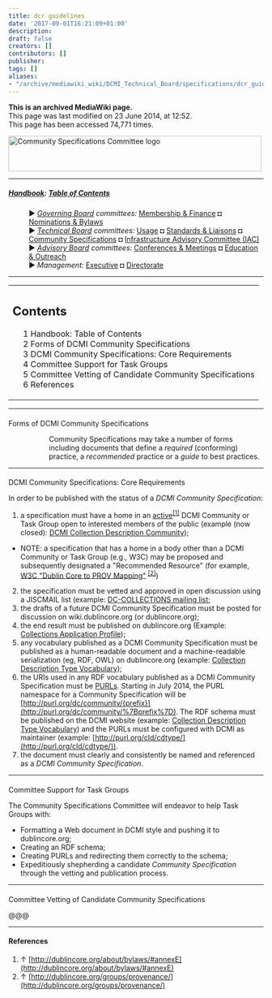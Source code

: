 ```yaml
---
title: dcr guidelines
date: '2017-09-01T16:21:09+01:00'
description: 
draft: false
creators: []
contributors: []
publisher: 
tags: []
aliases:
- "/archive/mediawiki_wiki/DCMI_Technical_Board/specifications/dcr_guidelines.html"
---
```


 **This is an archived MediaWiki page.**  
This page was last modified on 23 June 2014, at 12:52.  
This page has been accessed 74,771 times.

[<img alt="Community Specifications Committee logo" src="/archive/mediawiki_wiki/images/Specifications_logo.png" width="500" height="70">](/archive/mediawiki_wiki/images/Specifications_logo.png "Community Specifications Committee logo")

* * *

##### [Handbook](/archive/mediawiki_wiki/DCMI_Handbook "DCMI Handbook"): [Table of Contents](/archive/mediawiki_wiki/DCMI_Handbook/ "DCMI Handbook") 
<dl>
<dd> ► <i><a href="/archive/mediawiki_wiki/DCMI_Governing_Board" title="DCMI Governing Board">Governing Board</a> committees:</i> <a href="/archive/mediawiki_wiki/DCMI_Governing_Board/finance" title="DCMI Governing Board/finance">Membership &amp; Finance</a> ◘ <a href="/archive/mediawiki_wiki/DCMI_Governing_Board/nominations" title="DCMI Governing Board/nominations">Nominations &amp; Bylaws</a> 
</dd>
<dd> ► <i><a href="/archive/mediawiki_wiki/DCMI_Technical_Board" title="DCMI Technical Board">Technical Board</a> committees:</i> <a href="/archive/mediawiki_wiki/DCMI_Technical_Board/usage" title="DCMI Technical Board/usage">Usage</a> ◘ <a href="/archive/mediawiki_wiki/DCMI_Technical_Board/standards" title="DCMI Technical Board/standards">Standards &amp; Liaisons</a> ◘ <a href="/archive/mediawiki_wiki/DCMI_Technical_Board/specifications" title="DCMI Technical Board/specifications">Community Specifications</a> ◘ <a href="/archive/mediawiki_wiki/DCMI_Technical_Board/infrastructure" title="DCMI Technical Board/infrastructure">Infrastructure Advisory Committee (IAC)</a>
</dd>
<dd> ► <i><a href="/archive/mediawiki_wiki/DCMI_Advisory_Board" title="DCMI Advisory Board">Advisory Board</a> committees:</i> <a href="/archive/mediawiki_wiki/DCMI_Advisory_Board/meetings" title="DCMI Advisory Board/meetings">Conferences &amp; Meetings</a> ◘ <a href="/archive/mediawiki_wiki/DCMI_Advisory_Board/documentation" title="DCMI Advisory Board/documentation">Education &amp; Outreach</a>
</dd>
<dd> ► <i>Management:</i> <a href="/archive/mediawiki_wiki/Exec_Committee" title="Exec Committee">Executive</a> ◘ <a href="/archive/mediawiki_wiki/Exec_Committee/directorate" title="Exec Committee/directorate">Directorate</a>
</dd>
</dl>

* * *

<table id="toc" class="toc">
  <tr>
    <td>
      <div id="toctitle">
        <h2>Contents</h2>
      </div>
      <ul>
        <li class="toclevel-1"><a href="#Handbook:_Table_of_Contents"><span class="tocnumber">1</span> <span class="toctext">Handbook: Table of Contents</span></a></li>
        <li class="toclevel-1 tocsection-1"><a href="#Forms_of_DCMI_Community_Specifications"><span class="tocnumber">2</span> <span class="toctext">Forms of DCMI Community Specifications</span></a></li>
        <li class="toclevel-1 tocsection-2"><a href="#DCMI_Community_Specifications:_Core_Requirements"><span class="tocnumber">3</span> <span class="toctext">DCMI Community Specifications: Core Requirements</span></a></li>
        <li class="toclevel-1 tocsection-3"><a href="#Committee_Support_for_Task_Groups"><span class="tocnumber">4</span> <span class="toctext">Committee Support for Task Groups</span></a></li>
        <li class="toclevel-1 tocsection-4"><a href="#Committee_Vetting_of_Candidate_Community_Specifications"><span class="tocnumber">5</span> <span class="toctext">Committee Vetting of Candidate Community Specifications</span></a></li>
        <li class="toclevel-1 tocsection-5"><a href="#References"><span class="tocnumber">6</span> <span class="toctext">References</span></a></li>
      </ul>
    </td>
  </tr>
</table>


* * *

####   
Forms of DCMI Community Specifications
 
<dl><dd>
<dl><dd>Community Specifications may take a number of forms including documents that define a <i>required</i> (conforming) practice, a <i>recommended</i> practice or a <i>guide</i> to best practices.  
</dd></dl>

</dd></dl>

* * *

####   
DCMI Community Specifications: Core Requirements
 

In order to be published with the status of a _DCMI Community Specification_:

1. a specification must have a home in an [active](http://dublincore.org/about/bylaws/#annexE)<sup id="cite_ref-0" class="reference"><a href="#cite_note-0">[1]</a></sup> DCMI Community or Task Group open to interested members of the public (example (now closed): [DCMI Collection Description Community](http://dublincore.org/groups/collections/));
  - NOTE: a specification that has a home in a body other than a DCMI Community or Task Group (e.g., W3C) may be proposed and subsequently designated a "Recommended Resource" (for example, [W3C "Dublin Core to PROV Mapping"](http://dublincore.org/groups/provenance/) <sup id="cite_ref-1" class="reference"><a href="#cite_note-1">[2]</a></sup>)
2. the specification must be vetted and approved in open discussion using a JISCMAIL list (example: [DC-COLLECTIONS mailing list](http://www.jiscmail.ac.uk/lists/DC-COLLECTIONS.html);
3. the drafts of a future DCMI Community Specification must be posted for discussion on wiki.dublincore.org (or dublincore.org);
4. the end result must be published on dublincore.org (Example: [Collections Application Profile](http://dublincore.org/groups/collections/collection-application-profile/));
5. any vocabulary published as a DCMI Community Specification must be published as a human-readable document and a machine-readable serialization (eg, RDF, OWL) on dublincore.org (example: [Collection Description Type Vocabulary](http://dublincore.org/groups/collections/colldesc-type/));
6. the URIs used in any RDF vocabulary published as a DCMI Community Specification must be [PURLs](http://purl.org). Starting in July 2014, the PURL namespace for a Community Specification will be [http://purl.org/dc/community/{prefix}](http://purl.org/dc/community/%7Bprefix%7D). The RDF schema must be published on the DCMI website (example: [Collection Description Type Vocabulary](http://dublincore.org/groups/collections/collection-type/2013-06-26/cdtype.rdf)) and the PURLs must be configured with DCMI as maintainer (example: [http://purl.org/cld/cdtype/](http://purl.org/cld/cdtype/)).
7. the document must clearly and consistently be named and referenced as a _DCMI Community Specification_.

* * *

####   
Committee Support for Task Groups

The Community Specifications Committee will endeavor to help Task Groups with:

- Formatting a Web document in DCMI style and pushing it to dublincore.org;
- Creating an RDF schema;
- Creating PURLs and redirecting them correctly to the schema;
- Expeditiously shepherding a candidate _Community Specification_ through the vetting and publication process.

* * *

####   
Committee Vetting of Candidate Community Specifications
 

@@@

* * *

#### References 

1. ↑ [http://dublincore.org/about/bylaws/#annexE](http://dublincore.org/about/bylaws/#annexE)
2. ↑ [http://dublincore.org/groups/provenance/](http://dublincore.org/groups/provenance/) 

